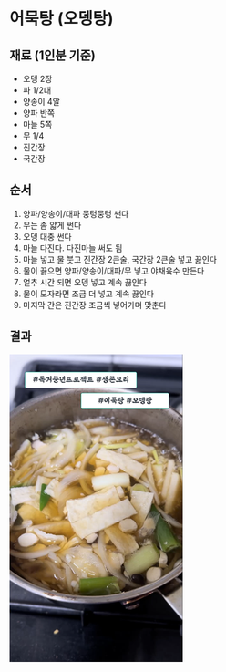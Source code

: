 # 어묵탕 (오뎅탕) #

## 재료 (1인분 기준) ##

* 오뎅 2장
* 파 1/2대
* 양송이 4알
* 양파 반쪽
* 마늘 5쪽
* 무 1/4
* 진간장
* 국간장

## 순서 ##

1. 양파/양송이/대파 뭉텅뭉텅 썬다
1. 무는 좀 얇게 썬다
1. 오뎅 대충 썬다
1. 마늘 다진다. 다진마늘 써도 됨
1. 마늘 넣고 물 붓고 진간장 2큰술, 국간장 2큰술 넣고 끓인다
1. 물이 끓으면 양파/양송이/대파/무 넣고 야채육수 만든다
1. 얼추 시간 되면 오뎅 넣고 계속 끓인다
1. 물이 모자라면 조금 더 넣고 계속 끓인다
1. 마지막 간은 진간장 조금씩 넣어가며 맞춘다


## 결과 ##

[![오뎅탕](./images/어묵탕.png)](https://youtube.com/shorts/cqM0VzM0J0s?feature=share)
